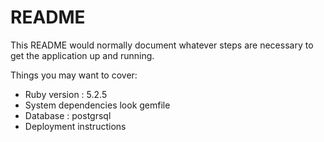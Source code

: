 # README

This README would normally document whatever steps are necessary to get the
application up and running.

Things you may want to cover:

* Ruby version : 5.2.5
* System dependencies look gemfile
* Database : postgrsql
* Deployment instructions
